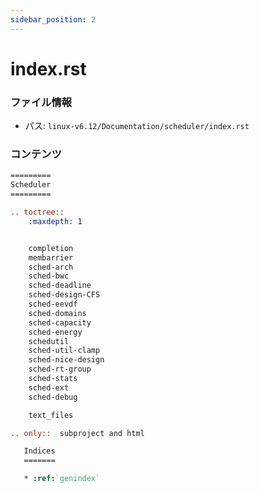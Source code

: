 ```yaml
---
sidebar_position: 2
---
```

# index.rst

### ファイル情報

- パス: `linux-v6.12/Documentation/scheduler/index.rst`

### コンテンツ

```rst
=========
Scheduler
=========

.. toctree::
    :maxdepth: 1


    completion
    membarrier
    sched-arch
    sched-bwc
    sched-deadline
    sched-design-CFS
    sched-eevdf
    sched-domains
    sched-capacity
    sched-energy
    schedutil
    sched-util-clamp
    sched-nice-design
    sched-rt-group
    sched-stats
    sched-ext
    sched-debug

    text_files

.. only::  subproject and html

   Indices
   =======

   * :ref:`genindex`

```
